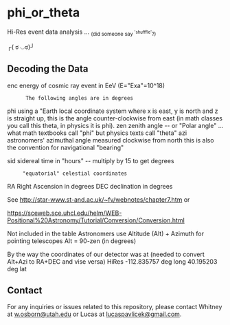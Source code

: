 # phi_or_theta
Hi-Res event data analysis ... <sub>(did someone say <sup>'shufffle'</sup>?)</sub> 



 ┌( ಠ ◡ಠ)┘



## Decoding the Data


enc    energy of cosmic ray event in EeV (E="Exa"=10^18)

          The following angles are in degrees
phi     using a "Earth local coordinate system where x is east, y is north
          and z is straight up, this is the angle counter-clockwise from east
          (in math classes you call this theta, in physics it is phi).
zen    zenith angle -- or "Polar angle" ... what math textbooks call "phi" but physics texts call "theta"
azi     astronomers' azimuthal angle measured clockwise from north
          this is also the convention for navigational "bearing"

sid    sidereal time in "hours" -- multiply by 15 to get degrees

         "equatorial" celestial coordinates
RA    Right Ascension in degrees
DEC  declination in degrees

See http://star-www.st-and.ac.uk/~fv/webnotes/chapter7.htm or

https://sceweb.sce.uhcl.edu/helm/WEB-Positional%20Astronomy/Tutorial/Conversion/Conversion.html


Not included in the table
Astronomers use Altitude (Alt) + Azimuth for pointing telescopes
Alt = 90-zen (in degrees)

By the way the coordinates of our detector was at (needed to convert Alt+Azi to RA+DEC and vise versa)
HiRes
-112.835757 deg long
40.195203     deg lat






## Contact


For any inquiries or issues related to this repository, please contact Whitney at [w.osborn@utah.edu](mailto:w.osborn@utah.edu) or Lucas at [lucaspavlicek@gmail.com](mailto:lucaspavlicek@gmail.com).
